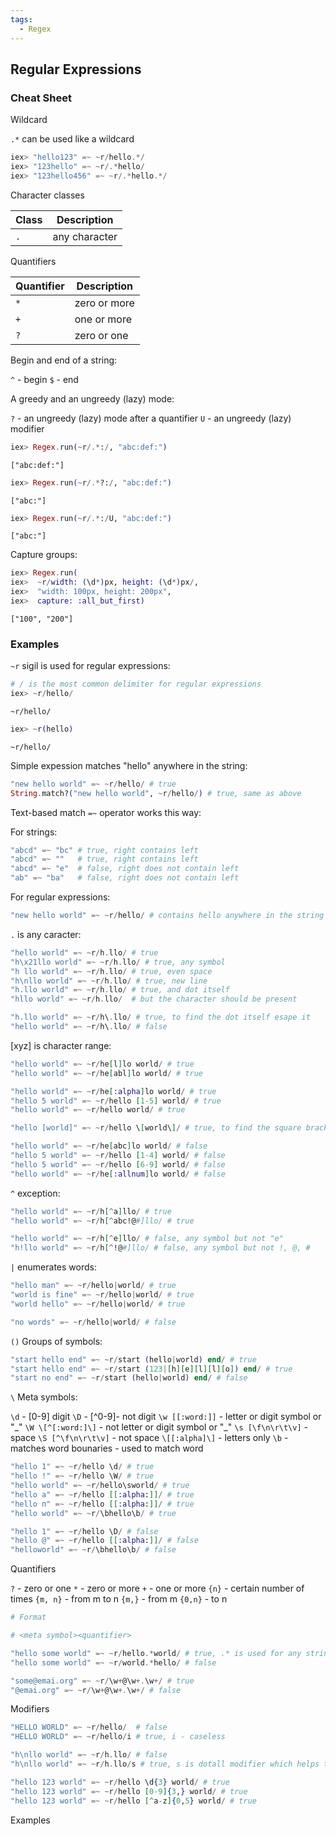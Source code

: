 ```yaml
---
tags:
  - Regex
---
```

## Regular Expressions

### Cheat Sheet

Wildcard

`.*` can be used like a wildcard

```elixir
iex> "hello123" =~ ~r/hello.*/
iex> "123hello" =~ ~r/.*hello/
iex> "123hello456" =~ ~r/.*hello.*/
```

Character classes

| Class       | Description   |
| ----------- | ------------- |
| `.`         | any character |

Quantifiers

| Quantifier  | Description  |
| ----------- | -------------|
| `*`         | zero or more |
| `+`         | one or more  |
| `?`         | zero or one  |

Begin and end of a string:

`^` - begin
`$` - end

A greedy and an ungreedy (lazy) mode:

`?` - an ungreedy (lazy) mode after a quantifier
`U` - an ungreedy (lazy) modifier

```elixir
iex> Regex.run(~r/.*:/, "abc:def:")
```
```output
["abc:def:"]
```

```elixir
iex> Regex.run(~r/.*?:/, "abc:def:")
```
```output
["abc:"]
```

```elixir
iex> Regex.run(~r/.*:/U, "abc:def:")
```
```output
["abc:"]
```

Capture groups:

```elixir
iex> Regex.run(
iex>  ~r/width: (\d*)px, height: (\d*)px/,
iex>  "width: 100px, height: 200px",
iex>  capture: :all_but_first)
```
```output
["100", "200"]
```

### Examples

`~r` sigil is used for regular expressions:

```elixir
# / is the most common delimiter for regular expressions
iex> ~r/hello/
```
```output
~r/hello/
```

```elixir
iex> ~r(hello)
```
```output
~r/hello/
```

Simple expession matches "hello" anywhere in the string:

```elixir
"new hello world" =~ ~r/hello/ # true
String.match?("new hello world", ~r/hello/) # true, same as above
```

Text-based match `=~` operator works this way:

For strings:

```elixir
"abcd" =~ "bc" # true, right contains left
"abcd" =~ ""   # true, right contains left
"abcd" =~ "e"  # false, right does not contain left
"ab" =~ "ba"   # false, right does not contain left
```

For regular expressions:

```elixir
"new hello world" =~ ~r/hello/ # contains hello anywhere in the string
```

`.` is any caracter:

```elixir
"hello world" =~ ~r/h.llo/ # true
"h\x21llo world" =~ ~r/h.llo/ # true, any symbol
"h llo world" =~ ~r/h.llo/ # true, even space
"h\nllo world" =~ ~r/h.llo/ # true, new line
"h.llo world" =~ ~r/h.llo/ # true, and dot itself
"hllo world" =~ ~r/h.llo/  # but the character should be present

"h.llo world" =~ ~r/h\.llo/ # true, to find the dot itself esape it
"hello world" =~ ~r/h\.llo/ # false
```

[xyz] is character range:

```elixir
"hello world" =~ ~r/he[l]lo world/ # true
"hello world" =~ ~r/he[abl]lo world/ # true

"hello world" =~ ~r/he[:alpha]lo world/ # true
"hello 5 world" =~ ~r/hello [1-5] world/ # true
"hello world" =~ ~r/hello world/ # true

"hello [world]" =~ ~r/hello \[world\]/ # true, to find the square brackets themselves escape them

"hello world" =~ ~r/he[abc]lo world/ # false
"hello 5 world" =~ ~r/hello [1-4] world/ # false
"hello 5 world" =~ ~r/hello [6-9] world/ # false
"hello world" =~ ~r/he[:allnum]lo world/ # false
```

`^` exception:

```elixir
"hello world" =~ ~r/h[^a]llo/ # true
"hello world" =~ ~r/h[^abc!@#]llo/ # true

"hello world" =~ ~r/h[^e]llo/ # false, any symbol but not "e"
"h!llo world" =~ ~r/h[^!@#]llo/ # false, any symbol but not !, @, #
```

`|` enumerates words:

```elixir
"hello man" =~ ~r/hello|world/ # true
"world is fine" =~ ~r/hello|world/ # true
"world hello" =~ ~r/hello|world/ # true

"no words" =~ ~r/hello|world/ # false
```

`()` Groups of symbols:

```elixir
"start hello end" =~ ~r/start (hello|world) end/ # true
"start hello end" =~ ~r/start (123|[h][e][l][l][o]) end/ # true
"start no end" =~ ~r/start (hello|world) end/ # false
```

`\` Meta symbols:

`\d` - [0-9] digit
`\D` - [^0-9]- not digit
`\w [[:word:]]` - letter or digit symbol or "\_"
`\W \[^[:word:]\]` - not letter or digit symbol or "\_"
`\s [\f\n\r\t\v]` - space
`\S [^\f\n\r\t\v]` - not space
`\[[:alpha]\]` - letters only
`\b` - matches word bounaries - used to match word

```elixir
"hello 1" =~ ~r/hello \d/ # true
"hello !" =~ ~r/hello \W/ # true
"hello world" =~ ~r/hello\sworld/ # true
"hello a" =~ ~r/hello [[:alpha:]]/ # true
"hello п" =~ ~r/hello [[:alpha:]]/ # true
"hello world" =~ ~r/\bhello\b/ # true

"hello 1" =~ ~r/hello \D/ # false
"hello @" =~ ~r/hello [[:alpha:]]/ # false
"helloworld" =~ ~r/\bhello\b/ # false
```

Quantifiers

`?` - zero or one
`*` - zero or more
`+` - one or more
`{n}` - certain number of times
`{m, n}` - from m to n
`{m,}` - from m
`{0,n}` - to n


```elixir
# Format

# <meta symbol><quantifier>

"hello some world" =~ ~r/hello.*world/ # true, .* is used for any string
"hello some world" =~ ~r/world.*hello/ # false

"some@emai.org" =~ ~r/\w+@\w+.\w+/ # true
"@emai.org" =~ ~r/\w+@\w+.\w+/ # false
```

Modifiers

```elixir
"HELLO WORLD" =~ ~r/hello/  # false
"HELLO WORLD" =~ ~r/hello/i # true, i - caseless

"h\nllo world" =~ ~r/h.llo/ # false
"h\nllo world" =~ ~r/h.llo/s # true, s is dotall modifier which helps to match new line

"hello 123 world" =~ ~r/hello \d{3} world/ # true
"hello 123 world" =~ ~r/hello [0-9]{3,} world/ # true
"hello 123 world" =~ ~r/hello [^a-z]{0,5} world/ # true
```

Examples
